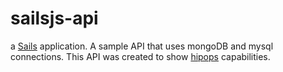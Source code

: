 # sailsjs-api

a [Sails](http://sailsjs.org) application. A sample API that uses mongoDB and mysql connections. This API was created to show [hipops](https://github.com/aminjam/hipops) capabilities. 
